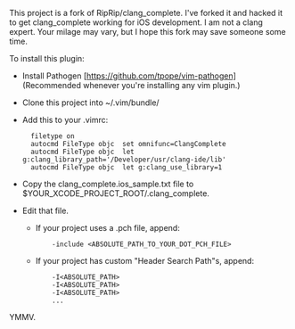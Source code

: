 This project is a fork of RipRip/clang_complete. I've forked it and hacked it
to get clang_complete working for iOS development. I am not a clang expert.
Your milage may vary, but I hope this fork may save someone some time.

To install this plugin:

* Install Pathogen [https://github.com/tpope/vim-pathogen]
  (Recommended whenever you're installing any vim plugin.)

* Clone this project into ~/.vim/bundle/

* Add this to your .vimrc:

		filetype on
		autocmd FileType objc  set omnifunc=ClangComplete
		autocmd FileType objc  let g:clang_library_path='/Developer/usr/clang-ide/lib'
		autocmd FileType objc  let g:clang_use_library=1

* Copy the clang_complete.ios_sample.txt file to $YOUR_XCODE_PROJECT_ROOT/.clang_complete.

* Edit that file.

  * If your project uses a .pch file, append:

		    -include <ABSOLUTE_PATH_TO_YOUR_DOT_PCH_FILE>

  * If your project has custom "Header Search Path"s, append:

			-I<ABSOLUTE_PATH>
			-I<ABSOLUTE_PATH>
			-I<ABSOLUTE_PATH>
			...

YMMV.
